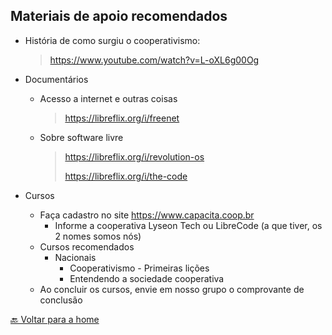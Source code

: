 ## Materiais de apoio recomendados

* História de como surgiu o cooperativismo:
  > https://www.youtube.com/watch?v=L-oXL6g00Og

* Documentários
  * Acesso a internet e outras coisas
    > https://libreflix.org/i/freenet
  * Sobre software livre
    > https://libreflix.org/i/revolution-os
    > 
    > https://libreflix.org/i/the-code
* Cursos
  * Faça cadastro no site https://www.capacita.coop.br 
    * Informe a cooperativa Lyseon Tech ou LibreCode (a que tiver, os 2 nomes somos nós)
  * Cursos recomendados
    * Nacionais
      * Cooperativismo - Primeiras lições
      * Entendendo a sociedade cooperativa
  * Ao concluir os cursos, envie em nosso grupo o comprovante de conclusão

[🔙 Voltar para a home](../README.md)